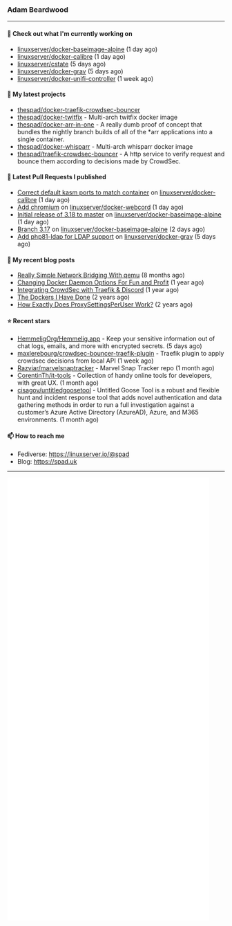 ### Adam Beardwood
---
#### 👷 Check out what I'm currently working on

- [linuxserver/docker-baseimage-alpine](https://github.com/linuxserver/docker-baseimage-alpine) (1 day ago)
- [linuxserver/docker-calibre](https://github.com/linuxserver/docker-calibre) (1 day ago)
- [linuxserver/cstate](https://github.com/linuxserver/cstate) (5 days ago)
- [linuxserver/docker-grav](https://github.com/linuxserver/docker-grav) (5 days ago)
- [linuxserver/docker-unifi-controller](https://github.com/linuxserver/docker-unifi-controller) (1 week ago)

#### 🌱 My latest projects

- [thespad/docker-traefik-crowdsec-bouncer](https://github.com/thespad/docker-traefik-crowdsec-bouncer)
- [thespad/docker-twitfix](https://github.com/thespad/docker-twitfix) - Multi-arch twitfix docker image
- [thespad/docker-arr-in-one](https://github.com/thespad/docker-arr-in-one) - A really dumb proof of concept that bundles the nightly branch builds of all of the *arr applications into a single container.
- [thespad/docker-whisparr](https://github.com/thespad/docker-whisparr) - Multi-arch whisparr docker image
- [thespad/traefik-crowdsec-bouncer](https://github.com/thespad/traefik-crowdsec-bouncer) - A http service to verify request and bounce them according to decisions made by CrowdSec.

#### 🔨 Latest Pull Requests I published

- [Correct default kasm ports to match container](https://github.com/linuxserver/docker-calibre/pull/133) on [linuxserver/docker-calibre](https://github.com/linuxserver/docker-calibre) (1 day ago)
- [Add chromium](https://github.com/linuxserver/docker-webcord/pull/3) on [linuxserver/docker-webcord](https://github.com/linuxserver/docker-webcord) (1 day ago)
- [Initial release of 3.18 to master](https://github.com/linuxserver/docker-baseimage-alpine/pull/183) on [linuxserver/docker-baseimage-alpine](https://github.com/linuxserver/docker-baseimage-alpine) (1 day ago)
- [Branch 3.17](https://github.com/linuxserver/docker-baseimage-alpine/pull/182) on [linuxserver/docker-baseimage-alpine](https://github.com/linuxserver/docker-baseimage-alpine) (2 days ago)
- [Add php81-ldap for LDAP support](https://github.com/linuxserver/docker-grav/pull/33) on [linuxserver/docker-grav](https://github.com/linuxserver/docker-grav) (5 days ago)

#### 📜 My recent blog posts

- [Really Simple Network Bridging With qemu](https://spad.uk/really-simple-network-bridging-with-qemu/) (8 months ago)
- [Changing Docker Daemon Options For Fun and Profit](https://spad.uk/changing-docker-daemon-options-for-fun-and-profit/) (1 year ago)
- [Integrating CrowdSec with Traefik &amp; Discord](https://spad.uk/integrating-crowdsec-with-traefik-discord/) (1 year ago)
- [The Dockers I Have Done](https://spad.uk/the-dockers-ive-done/) (2 years ago)
- [How Exactly Does ProxySettingsPerUser Work?](https://spad.uk/how-does-proxysettingsperuser-work/) (2 years ago)

#### ⭐ Recent stars

- [HemmeligOrg/Hemmelig.app](https://github.com/HemmeligOrg/Hemmelig.app) - Keep your sensitive information out of chat logs, emails, and more with encrypted secrets. (5 days ago)
- [maxlerebourg/crowdsec-bouncer-traefik-plugin](https://github.com/maxlerebourg/crowdsec-bouncer-traefik-plugin) - Traefik plugin to apply crowdsec decisions from local API (1 week ago)
- [Razviar/marvelsnaptracker](https://github.com/Razviar/marvelsnaptracker) - Marvel Snap Tracker repo (1 month ago)
- [CorentinTh/it-tools](https://github.com/CorentinTh/it-tools) - Collection of handy online tools for developers, with great UX.  (1 month ago)
- [cisagov/untitledgoosetool](https://github.com/cisagov/untitledgoosetool) - Untitled Goose Tool is a robust and flexible hunt and incident response tool that adds novel authentication and data gathering methods in order to run a full investigation against a customer’s Azure Active Directory (AzureAD), Azure, and M365 environments. (1 month ago)

#### 📫 How to reach me
- Fediverse: https://linuxserver.io/@spad
- Blog: https://spad.uk
---
<img src="https://raw.githubusercontent.com/thespad/thespad/main/github-metrics.svg">
